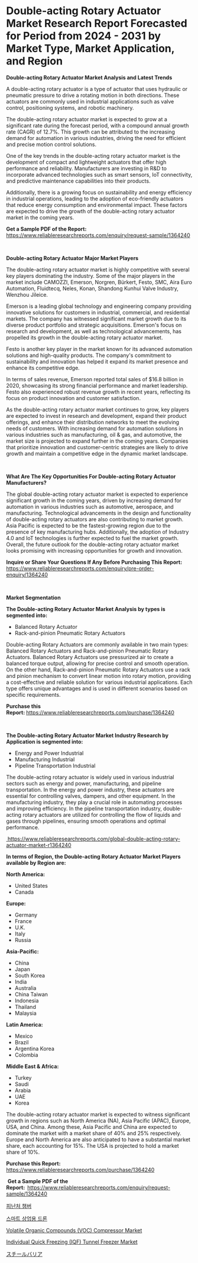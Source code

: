 <p><h1>Double-acting Rotary Actuator Market Research Report Forecasted for Period from 2024 -  2031 by Market Type, Market Application, and Region</h1></p><p><strong>Double-acting Rotary Actuator Market Analysis and Latest Trends</strong></p>
<p><p>A double-acting rotary actuator is a type of actuator that uses hydraulic or pneumatic pressure to drive a rotating motion in both directions. These actuators are commonly used in industrial applications such as valve control, positioning systems, and robotic machinery.</p><p>The double-acting rotary actuator market is expected to grow at a significant rate during the forecast period, with a compound annual growth rate (CAGR) of 12.7%. This growth can be attributed to the increasing demand for automation in various industries, driving the need for efficient and precise motion control solutions.</p><p>One of the key trends in the double-acting rotary actuator market is the development of compact and lightweight actuators that offer high performance and reliability. Manufacturers are investing in R&D to incorporate advanced technologies such as smart sensors, IoT connectivity, and predictive maintenance capabilities into their products.</p><p>Additionally, there is a growing focus on sustainability and energy efficiency in industrial operations, leading to the adoption of eco-friendly actuators that reduce energy consumption and environmental impact. These factors are expected to drive the growth of the double-acting rotary actuator market in the coming years.</p></p>
<p><strong>Get a Sample PDF of the Report:&nbsp;</strong> <a href="https://www.reliableresearchreports.com/enquiry/request-sample/1364240">https://www.reliableresearchreports.com/enquiry/request-sample/1364240</a></p>
<p>&nbsp;</p>
<p><strong>Double-acting Rotary Actuator Major Market Players</strong></p>
<p><p>The double-acting rotary actuator market is highly competitive with several key players dominating the industry. Some of the major players in the market include CAMOZZI, Emerson, Norgren, Bürkert, Festo, SMC, Aira Euro Automation, Fluidtecq, Neles, Konan, Shandong Kunhui Valve Industry, Wenzhou Jileice.</p><p>Emerson is a leading global technology and engineering company providing innovative solutions for customers in industrial, commercial, and residential markets. The company has witnessed significant market growth due to its diverse product portfolio and strategic acquisitions. Emerson's focus on research and development, as well as technological advancements, has propelled its growth in the double-acting rotary actuator market.</p><p>Festo is another key player in the market known for its advanced automation solutions and high-quality products. The company's commitment to sustainability and innovation has helped it expand its market presence and enhance its competitive edge.</p><p>In terms of sales revenue, Emerson reported total sales of $16.8 billion in 2020, showcasing its strong financial performance and market leadership. Festo also experienced robust revenue growth in recent years, reflecting its focus on product innovation and customer satisfaction.</p><p>As the double-acting rotary actuator market continues to grow, key players are expected to invest in research and development, expand their product offerings, and enhance their distribution networks to meet the evolving needs of customers. With increasing demand for automation solutions in various industries such as manufacturing, oil & gas, and automotive, the market size is projected to expand further in the coming years. Companies that prioritize innovation and customer-centric strategies are likely to drive growth and maintain a competitive edge in the dynamic market landscape.</p></p>
<p>&nbsp;</p>
<p><strong>What Are The Key Opportunities For Double-acting Rotary Actuator Manufacturers?</strong></p>
<p><p>The global double-acting rotary actuator market is expected to experience significant growth in the coming years, driven by increasing demand for automation in various industries such as automotive, aerospace, and manufacturing. Technological advancements in the design and functionality of double-acting rotary actuators are also contributing to market growth. Asia Pacific is expected to be the fastest-growing region due to the presence of key manufacturing hubs. Additionally, the adoption of Industry 4.0 and IoT technologies is further expected to fuel the market growth. Overall, the future outlook for the double-acting rotary actuator market looks promising with increasing opportunities for growth and innovation.</p></p>
<p><strong>Inquire or Share Your Questions If Any Before Purchasing This Report:</strong> <a href="https://www.reliableresearchreports.com/enquiry/pre-order-enquiry/1364240">https://www.reliableresearchreports.com/enquiry/pre-order-enquiry/1364240</a></p>
<p>&nbsp;</p>
<p><strong>Market Segmentation</strong></p>
<p><strong>The Double-acting Rotary Actuator Market Analysis by types is segmented into:</strong></p>
<p><ul><li>Balanced Rotary Actuator</li><li>Rack-and-pinion Pneumatic Rotary Actuators</li></ul></p>
<p><p>Double-acting Rotary Actuators are commonly available in two main types: Balanced Rotary Actuators and Rack-and-pinion Pneumatic Rotary Actuators. Balanced Rotary Actuators use pressurized air to create a balanced torque output, allowing for precise control and smooth operation. On the other hand, Rack-and-pinion Pneumatic Rotary Actuators use a rack and pinion mechanism to convert linear motion into rotary motion, providing a cost-effective and reliable solution for various industrial applications. Each type offers unique advantages and is used in different scenarios based on specific requirements.</p></p>
<p><strong>Purchase this Report:&nbsp;</strong><a href="https://www.reliableresearchreports.com/purchase/1364240">https://www.reliableresearchreports.com/purchase/1364240</a></p>
<p>&nbsp;</p>
<p><strong>The Double-acting Rotary Actuator Market Industry Research by Application is segmented into:</strong></p>
<p><ul><li>Energy and Power Industrial</li><li>Manufacturing Industrial</li><li>Pipeline Transportation Industrial</li></ul></p>
<p><p>The double-acting rotary actuator is widely used in various industrial sectors such as energy and power, manufacturing, and pipeline transportation. In the energy and power industry, these actuators are essential for controlling valves, dampers, and other equipment. In the manufacturing industry, they play a crucial role in automating processes and improving efficiency. In the pipeline transportation industry, double-acting rotary actuators are utilized for controlling the flow of liquids and gases through pipelines, ensuring smooth operations and optimal performance.</p></p>
<p><a href="https://www.reliableresearchreports.com/global-double-acting-rotary-actuator-market-r1364240">&nbsp;https://www.reliableresearchreports.com/global-double-acting-rotary-actuator-market-r1364240</a></p>
<p><strong>In terms of Region, the Double-acting Rotary Actuator Market Players available by Region are:</strong></p>
<p>
    <p> <strong> North America: </strong>
        <ul>
            <li>United States</li>
            <li>Canada</li>
        </ul>
        </p> 
    <p> <strong> Europe: </strong>
        <ul>
            <li>Germany</li>
            <li>France</li>
            <li>U.K.</li>
            <li>Italy</li>
            <li>Russia</li>
        </ul>
        </p> 
    <p> <strong> Asia-Pacific: </strong>
        <ul>
            <li>China</li>
            <li>Japan</li>
            <li>South Korea</li>
            <li>India</li>
            <li>Australia</li>
            <li>China Taiwan</li>
            <li>Indonesia</li>
            <li>Thailand</li>
            <li>Malaysia</li>
        </ul>
        </p> 
    <p> <strong> Latin America: </strong>
        <ul>
            <li>Mexico</li>
            <li>Brazil</li>
            <li>Argentina Korea</li>
            <li>Colombia</li>
        </ul>
        </p> 
    <p> <strong> Middle East & Africa: </strong>
        <ul>
            <li>Turkey</li>
            <li>Saudi</li>
            <li>Arabia</li>
            <li>UAE</li>
            <li>Korea</li>
        </ul>
    </p>
    </p>
<p><p>The double-acting rotary actuator market is expected to witness significant growth in regions such as North America (NA), Asia Pacific (APAC), Europe, USA, and China. Among these, Asia Pacific and China are expected to dominate the market with a market share of 40% and 25% respectively. Europe and North America are also anticipated to have a substantial market share, each accounting for 15%. The USA is projected to hold a market share of 10%.</p></p>
<p><strong>Purchase this Report: </strong><a href="https://www.reliableresearchreports.com/purchase/1364240">https://www.reliableresearchreports.com/purchase/1364240</a></p>
<p>&nbsp;<strong>Get a Sample PDF of the Report:&nbsp;&nbsp;</strong><a href="https://www.reliableresearchreports.com/enquiry/request-sample/1364240">https://www.reliableresearchreports.com/enquiry/request-sample/1364240</a></p>
<p><strong></strong></p>
<p><p><a href="https://medium.com/@dulcewisozk/%ED%94%BC%EB%82%9C%EC%8B%A4-%EC%8B%9C%EC%9E%A5-%EC%9C%A0%ED%98%95-%EC%9D%91%EC%9A%A9-%EB%B0%8F-%EC%A7%80%EB%A6%AC%EC%97%90-%EB%94%B0%EB%A5%B8-%EC%A2%85%ED%95%A9-%ED%8F%89%EA%B0%80-c20ec8d61641">피난처 챔버</a></p><p><a href="https://medium.com/@conormarvin1936/%EC%8A%A4%EB%A7%88%ED%8A%B8-%EC%83%81%EC%9A%A9-%EB%93%9C%EB%A1%A0-%EC%8B%9C%EC%9E%A5-%EB%B3%B4%EA%B3%A0%EC%84%9C%EB%8A%94-%EC%9D%B4-%EC%8B%9C%EC%9E%A5%EC%9D%98-%EC%B5%9C%EC%8B%A0-%ED%8A%B8%EB%A0%8C%EB%93%9C%EC%99%80-%EC%84%B1%EC%9E%A5-%EA%B8%B0%ED%9A%8C%EB%A5%BC-%EB%93%9C%EB%9F%AC%EB%83%85%EB%8B%88%EB%8B%A4-ee03e4ff2342">스마트 상업용 드론</a></p><p><a href="https://github.com/Sinjinluong3e0awx2m195k76/Market-Research-Report-List-2/blob/main/volatile-organic-compounds-voc-compressor-market.md">Volatile Organic Compounds (VOC) Compressor Market</a></p><p><a href="https://github.com/shotows/Market-Research-Report-List-2/blob/main/individual-quick-freezing-iqf-tunnel-freezer-market.md">Individual Quick Freezing (IQF) Tunnel Freezer Market</a></p><p><a href="https://github.com/cbigkbh02719/Market-Research-Report-List-1/blob/main/154077643056.md">スチールバリア</a></p></p>